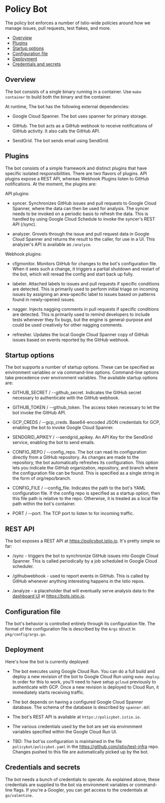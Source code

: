 # Policy Bot

The policy bot enforces a number of Istio-wide policies around how we manage
issues, pull requests, test flakes, and more.

- [Overview](#overivew)
- [Plugins](#plugins)
- [Startup options](#startup-options)
- [Configuration file](#configuration-file)
- [Deployment](#deployment)
- [Credentials and secrets](#credentials-and-secrets)

## Overview

The bot consists of a single binary running in a container. Use `make container` to build both the binary and the container.

At runtime, The bot has the following external dependencies:

- Google Cloud Spanner. The bot uses spanner for primary storage.

- GitHub. The bot acts as a GitHub webhook to receive notifications of GitHub activity. It
also calls the GitHub API.

- SendGrid. The bot sends email using SendGrid.

## Plugins

The bot consists of a simple framework and distinct plugins that have specific isolated responsibilities. There are two
flavors of plugins. API plugins expose a REST API, whereas Webhook Plugins listen to GitHub notifications. At the moment,
the plugins are:

API plugins:

- syncer. Synchronizes GitHub issues and pull requests to Google Cloud Spanner, where the data can then be used
for analysis. The syncer needs to be invoked on a periodic basis to refresh the data. This is handled by using
Google Cloud Schedule to invoke the syncer's REST API (/sync).

- analyzer. Grovels through the issue and pull request data in Google Cloud Spanner and returns
the result to the caller, for use in a UI. This analyzer's API is available as `/analyze`.

Webhook plugins:

- cfgmonitor. Monitors GitHub for changes to the bot's configuration file. When it sees such a change, it triggers a
partial shutdown and restart of the bot, which will reread the config and start back up fully.

- labeler. Attached labels to issues and pull requests if specific conditions are detected. This is primarily used
to perform initial triage on incoming issues by assigning an area-specific label to issues based on patterns
found in newly-opened issues.

- nagger. Injects nagging comments in pull requests if specific conditions are detected. This is primarily used to
remind developers to include tests whenever they fix bugs, but the engine is general-purpose and could be used
creatively for other nagging comments.

- refresher. Updates the local Google Cloud Spanner copy of GitHub issues based on events
reported by the GitHub webhook.

## Startup options

The bot supports a number of startup options. These can be specified as environment variables or
via command-line options. Command-line options take precedence over environment variables. The
available startup options are:

- GITHUB_SECRET / --github_secret. Indicates the GitHub secret necessary to authenticate with
the GitHub webhook.

- GITHUB_TOKEN / --github_token. The access token necessary to let the bot invoke the GitHub
API.

- GCP_CREDS / --gcp_creds. Base64-encoded JSON credentials for GCP, enabling the bot to invoke
Google Cloud Spanner.

- SENDGRID_APIKEY / --sendgrid_apikey. An API Key for the SendGrid service, enabling the bot to
send emails.

- CONFIG_REPO / --config_repo. The bot can read its configuration directly from a GitHub repository. As
changes are made to the repository, the bot automatically refreshes its configuration. This option lets
you indicate the GitHub organization, repository, and branch where the configuration file can be found.
This is specified as a single string in the form of org/repo/branch.

- CONFIG_FILE / --config_file. Indicates the path to the bot's YAML configuration file. If the config
repo is specified as a startup option, then this file path is relative to the repo. Otherwise, it is
treated as a local file path within the bot's container.

- PORT / --port. The TCP port to listen to for incoming traffic.

## REST API

The bot exposes a REST API at https://policybot.istio.io. It's pretty simple so far:

- /sync - triggers the bot to synchronize GitHub issues into Google Cloud Spanner. This is called periodically  by 
a job scheduled in Google Cloud scheduler.

- /githubwebhook - used to report events in GitHub. This is called by GitHub whenever anything interesting happens in
the Istio repos.

- /analyze - a placeholder that will eventually serve analysis data to the [dashboard UI](../dashboard/README.md) at
https://bots.istio.io.

## Configuration file

The bot's behavior is controlled entirely through its configuration file. The
format of the configuration file is described by the `Args` struct in
`pkg/config/args.go`.

## Deployment

Here's how the bot is currently deployed:

- The bot executes using Google Cloud Run. You can do a full build and deploy
a new revision of the bot to Google Cloud Run using `make deploy`. In order for this
to work, you'll need to have setup `gcloud` previously to authenticate
with GCP. Once a new revision is deployed to Cloud Run, it immediately starts receiving traffic.

- The bot depends on having a configured Google Cloud Spanner database. The schema of the database
is described by `spanner.ddl`

- The bot's REST API is available at `https://policybot.istio.io`.

- The various credentials used by the bot are set via environment variables specified within the Google Cloud Run
UI.

- TBD: The bot'ss configuration is maintained in the file `policybot/policybot.yaml` in the <https://github.com/istio/test-infra> repo.
Changes pushed to this file are automatically picked up by the bot.

## Credentials and secrets

The bot needs a bunch of credentials to operate. As explained above, these credentials are supplied
to the bot via environment variables or command-line flags. If you're a Googler, you can get access
to the credentials at `go/valentine`.
